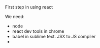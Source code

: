 First step in using react

We need:
- node
- react dev tools in chrome
- babel in sublime text. JSX to JS compiler
- 